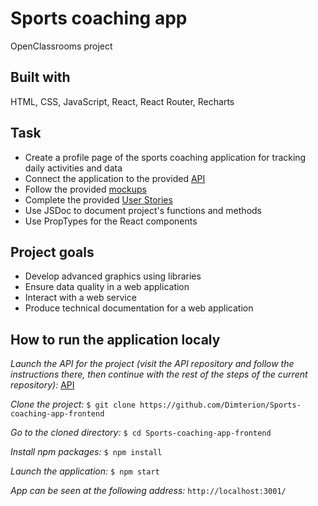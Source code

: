 # Sports coaching app

OpenClassrooms project

## Built with

HTML, CSS, JavaScript, React, React Router, Recharts

## Task

- Create a profile page of the sports coaching application for tracking daily activities and data
- Connect the application to the provided [API](https://github.com/Dimterion/Sports-coaching-app-backend)
- Follow the provided [mockups](<https://www.figma.com/file/feDdgLvKYJNsaoigOpMNER/UI-design-Sportify-EN-(Copy)?node-id=0%3A1>)
- Complete the provided [User Stories](https://even-moonflower-317.notion.site/Dashboard-SportSee-app-625f4c4604324b889e7d39fe08748aef)
- Use JSDoc to document project's functions and methods
- Use PropTypes for the React components

## Project goals

- Develop advanced graphics using libraries
- Ensure data quality in a web application
- Interact with a web service
- Produce technical documentation for a web application

## How to run the application localy

_Launch the API for the project (visit the API repository and follow the instructions there, then continue with the rest of the steps of the current repository):_
[API](https://github.com/Dimterion/Sports-coaching-app-backend)

_Clone the project:_
`$ git clone https://github.com/Dimterion/Sports-coaching-app-frontend`

_Go to the cloned directory:_
`$ cd Sports-coaching-app-frontend`

_Install npm packages:_
`$ npm install`

_Launch the application:_
`$ npm start`

_App can be seen at the following address:_
`http://localhost:3001/`
